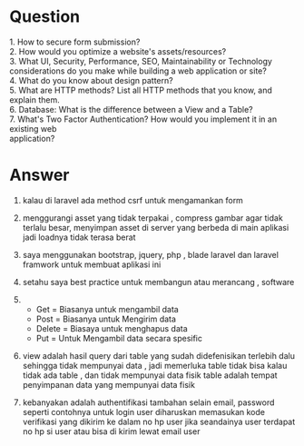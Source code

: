 <h1>Question</h1>
1. How to secure form submission?<br>
2. How would you optimize a website's assets/resources? <br>
3. What UI, Security, Performance, SEO, Maintainability or Technology considerations do you make while building a web application or site? <br>
4. What do you know about design pattern? <br>
5. What are HTTP methods? List all HTTP methods that you know, and explain them. <br>
6. Database: What is the difference between a View and a Table? <br>
7. What's Two Factor Authentication? How would you implement it in an existing web <br>
application?



<h1>Answer</h1>

1. kalau di laravel ada method csrf untuk mengamankan form
2. menggurangi asset yang tidak terpakai , compress gambar agar tidak terlalu besar, menyimpan asset di server yang berbeda di main aplikasi jadi loadnya tidak terasa berat
3. saya menggunakan bootstrap, jquery,  php , blade laravel dan laravel framwork untuk membuat aplikasi ini
4.  setahu saya best practice untuk membangun atau merancang , software
5. 
	- Get =   Biasanya untuk mengambil data
	- Post =   Biasanya untuk Mengirim data
	- Delete = Biasaya untuk menghapus data
	- Put = Untuk Mengambil data secara spesific

6. view adalah hasil query dari table yang sudah didefenisikan terlebih dalu sehingga tidak mempunyai data , jadi memerluka table tidak bisa kalau tidak ada table , dan tidak mempunyai data fisik
 table adalah tempat penyimpanan data yang mempunyai data fisik

7. kebanyakan adalah authentifikasi tambahan selain email, password seperti contohnya untuk login user diharuskan memasukan kode verifikasi yang dikirim ke dalam no hp user jika seandainya user terdapat no hp si user atau bisa di kirim lewat email user 